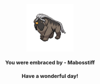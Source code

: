 <p align="center">
    <img src="https://raw.githubusercontent.com/PokeAPI/sprites/master/sprites/pokemon/943.png" width="150" height="150">
</p>
<h3 align="center">You were embraced by - <b>Mabosstiff</b></h3>
<h3 align="center">Have a wonderful day!</h3>

